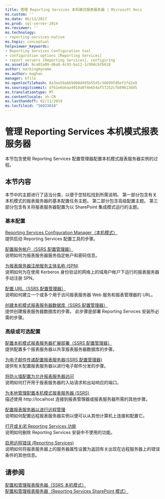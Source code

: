 ```yaml
---
title: 管理 Reporting Services 本机模式报表服务器 | Microsoft Docs
ms.custom: ''
ms.date: 06/13/2017
ms.prod: sql-server-2014
ms.reviewer: ''
ms.technology:
- reporting-services-native
ms.topic: conceptual
helpviewer_keywords:
- Reporting Services Configuration tool
- configuration options [Reporting Services]
- report servers [Reporting Services], configuring
ms.assetid: 6ca03a09-d6a8-4c93-ba12-1c99dcbfb618
author: markingmyname
ms.author: maghan
manager: kfile
ms.openlocfilehash: 8a3ee59a669d08d495b55d5c36699fd9ef2f42a9
ms.sourcegitcommit: dfb1e6deaa4919a0f4e654af57252cfb09613dd5
ms.translationtype: MT
ms.contentlocale: zh-CN
ms.lasthandoff: 02/11/2019
ms.locfileid: "56023018"
---
```

# <a name="manage-a-reporting-services-native-mode-report-server"></a>管理 Reporting Services 本机模式报表服务器
  本节包含使用 Reporting Services 配置管理器配置本机模式报表服务器实例的过程。  
  
## <a name="in-this-section"></a>本节内容  
 本节中的主题进行了适当分类，以便于您轻松找到所需说明。 第一部分包含有关本机模式的报表服务器的基本配置任务主题。 第二部分包含高级配置主题。 第三部分包含有关将报表服务器配置为以 SharePoint 集成模式运行的主题。  
  
### <a name="basic-configuration"></a>基本配置  
 [Reporting Services Configuration Manager（本机模式）](../../sql-server/install/reporting-services-configuration-manager-native-mode.md)  
 提供启动 Reporting Services 配置工具的步骤。  
  
 [配置服务帐户（SSRS 配置管理器）](../../sql-server/install/configure-a-service-account-ssrs-configuration-manager.md)  
 说明如何为报表服务器服务指定帐户和密码信息。  
  
 [为报表服务器注册服务主体名称 (SPN)](register-a-service-principal-name-spn-for-a-report-server.md)  
 说明如何为在使用 Kerberos 身份验证的网络上的域用户帐户下运行的报表服务器手动注册 SPN。  
  
 [配置 URL（SSRS 配置管理器）](../install-windows/configure-a-url-ssrs-configuration-manager.md)  
 说明如何建立一个或多个用于访问报表服务器 Web 服务和报表管理器的 URL。  
  
 [创建本机模式报表服务器数据库（SSRS 配置管理器）](../install-windows/ssrs-report-server-create-a-native-mode-report-server-database.md)  
 提供创建报表服务器数据库的步骤。 此步骤是部署 Reporting Services 安装所必需的步骤。  
  
### <a name="advanced-or-optional-configuration"></a>高级或可选配置  
 [配置本机模式报表服务器扩展部署（SSRS 配置管理器）](../install-windows/configure-a-native-mode-report-server-scale-out-deployment.md)  
 提供配置多个报表服务器以共享报表服务器数据库的步骤。  
  
 [为电子邮件传递配置报表服务器&#40;SSRS 配置管理器&#41;](../../sql-server/install/configure-a-report-server-for-e-mail-delivery-ssrs-configuration-manager.md)  
 提供有关配置报表服务器以进行电子邮件分发的步骤。  
  
 [将防火墙配置为允许报表服务器访问](configure-a-firewall-for-report-server-access.md)  
 说明如何打开用于报表服务器的入站请求和出站响应的端口。  
  
 [为本地管理配置本机模式报表服务器 (SSRS)](configure-a-native-mode-report-server-for-local-administration-ssrs.md)  
 描述使用 http://localhost 连接到报表管理器或报表服务器所需的其他步骤。  
  
 [配置报表服务器以进行远程管理](configure-a-report-server-for-remote-administration.md)  
 说明如何配置远程报表服务器实例以便可以从其他计算机上连接和配置它。  
  
 [打开或关闭 Reporting Services 功能](turn-reporting-services-features-on-or-off.md)  
 说明如何删除 Reporting Services 安装中不使用的功能。  
  
 [启用远程错误 (Reporting Services)](enable-remote-errors-reporting-services.md)  
 说明如何将报表服务器上的服务器属性设置为返回有关出现在远程服务器上的错误条件的其他信息。  
  
## <a name="see-also"></a>请参阅  
 [配置和管理报表服务器（SSRS 本机模式）](configure-and-administer-a-report-server-ssrs-native-mode.md)   
 [配置和管理报表服务器（Reporting Services SharePoint 模式）](../configure-administer-report-server-reporting-services-sharepoint-mode.md)  
  
  

